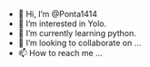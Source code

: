 - 👋 Hi, I’m @Ponta1414
- 👀 I’m interested in Yolo.
- 🌱 I’m currently learning python.
- 💞️ I’m looking to collaborate on ...
- 📫 How to reach me ...

<!---
Ponta1414/Ponta1414 is a ✨ special ✨ repository because its `README.md` (this file) appears on your GitHub profile.
You can click the Preview link to take a look at your changes.
--->

